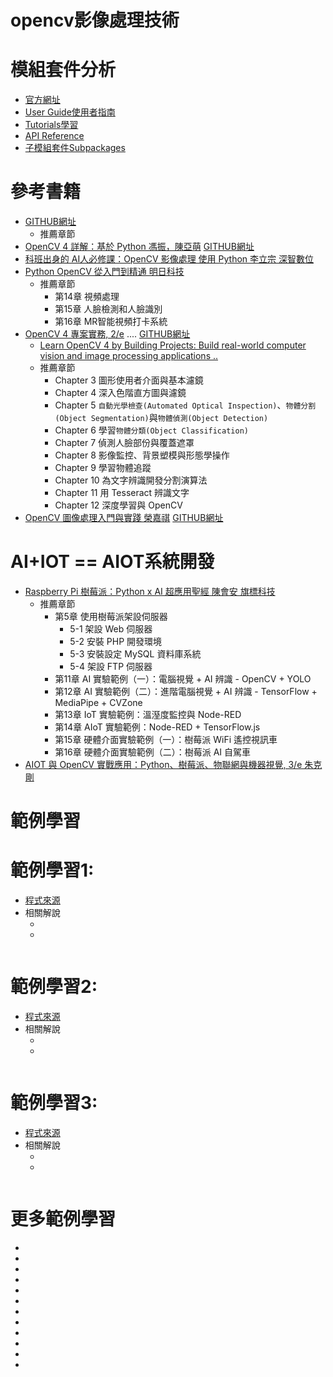 # opencv影像處理技術
# 模組套件分析
- [官方網址](https://opencv.org/)
- [User Guide使用者指南]()
- [Tutorials學習]()
- [API Reference]()
- [子模組套件Subpackages](https://docs.opencv.org/4.x/modules.html)
# 參考書籍
- []() [GITHUB網址]()
  - 推薦章節
- [OpenCV 4 詳解：基於 Python 馮振，陳亞萌](https://www.tenlong.com.tw/products/9787115566034?list_name=srh) [GITHUB網址](https://github.com/fengzhenHIT/learnOpenCV4_Python)
- [科班出身的 AI人必修課：OpenCV 影像處理 使用 Python  李立宗  深智數位](https://www.tenlong.com.tw/products/9789869807296?list_name=srh)
- [Python OpenCV 從入門到精通 明日科技](https://www.tenlong.com.tw/products/9787302583615?list_name=srh) 
  - 推薦章節
    - 第14章 視頻處理 
    - 第15章 人臉檢測和人臉識別
    - 第16章 MR智能視頻打卡系統
- [OpenCV 4 專案實務, 2/e](https://www.tenlong.com.tw/products/9789865022907?list_name=srh) ....    [GITHUB網址](https://github.com/PacktPublishing/Learn-OpenCV-4-By-Building-Projects-Second-Edition)
  - [Learn OpenCV 4 by Building Projects: Build real-world computer vision and image processing applications ..](https://www.packtpub.com/product/learn-opencv-4-by-building-projects-second-edition/9781789341225)
  - 推薦章節
    - Chapter 3 圖形使用者介面與基本濾鏡
    - Chapter 4 深入色階直方圖與濾鏡
    - Chapter 5 `自動光學檢查(Automated Optical Inspection)`、`物體分割(Object Segmentation)`與`物體偵測(Object Detection)`
    - Chapter 6 學習`物體分類(Object Classification)`
    - Chapter 7 偵測人臉部份與覆蓋遮罩
    - Chapter 8 影像監控、背景塑模與形態學操作
    - Chapter 9 學習物體追蹤
    - Chapter 10 為文字辨識開發分割演算法
    - Chapter 11 用 Tesseract 辨識文字
    - Chapter 12 深度學習與 OpenCV
- [OpenCV 圖像處理入門與實踐 榮嘉祺](https://www.tenlong.com.tw/products/9787115570567?list_name=srh) [GITHUB網址]()

# AI+IOT == AIOT系統開發 
- [Raspberry Pi 樹莓派：Python x AI 超應用聖經  陳會安 旗標科技](https://www.tenlong.com.tw/products/9789863126997?list_name=sp)
  - 推薦章節
    - 第5章 使用樹莓派架設伺服器
      - 5-1 架設 Web 伺服器
      - 5-2 安裝 PHP 開發環境
      - 5-3 安裝設定 MySQL 資料庫系統
      - 5-4 架設 FTP 伺服器
    - 第11章 AI 實驗範例（一）：電腦視覺 + AI 辨識 - OpenCV + YOLO
    - 第12章 AI 實驗範例（二）：進階電腦視覺 + AI 辨識 - TensorFlow + MediaPipe + CVZone
    - 第13章 IoT 實驗範例：溫溼度監控與 Node-RED
    - 第14章 AIoT 實驗範例：Node-RED + TensorFlow.js
    - 第15章 硬體介面實驗範例（一）：樹莓派 WiFi 遙控視訊車
    - 第16章 硬體介面實驗範例（二）：樹莓派 AI 自駕車
- [AIOT 與 OpenCV 實戰應用：Python、樹莓派、物聯網與機器視覺, 3/e 朱克剛](https://www.tenlong.com.tw/products/9786263240193?list_name=srh)

# 範例學習
# 範例學習1:
- [程式來源]()
- 相關解說
  - []()
  - []()
```python

```
# 範例學習2:
- [程式來源]()
- 相關解說
  - []()
  - []()
```python

```
# 範例學習3:
- [程式來源]()
- 相關解說
  - []()
  - []()
```python

```
# 更多範例學習
- []()
- []()
- []()
- []()
- []()
- []()
- []()
- []()
- []()
- []()
- []()
- []()

